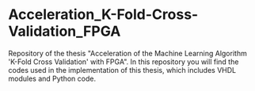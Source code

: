 # Acceleration_K-Fold-Cross-Validation_FPGA
Repository of the thesis "Acceleration of the Machine Learning Algorithm 'K-Fold Cross Validation' with FPGA". 
In this repository you will find the codes used in the implementation of this thesis, which includes VHDL modules and Python code. 
